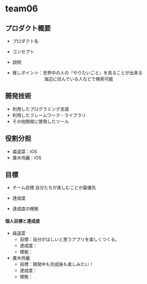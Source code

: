 # team06

## プロダクト概要
- プロダクト名

- コンセプト


- 説明


- 推しポイント：世界中の人の『やりたいこと』を見ることが出来る
　　　　　　　  海辺に住んでいる人などで検索可能


## 開発技術
- 利用したプログラミング言語
- 利用したフレームワーク・ライブラリ
- その他開発に使用したツール

## 役割分担
- 森遥菜：iOS
- 廣木怜麗：iOS

## 目標
- チーム目標
自分たちが楽しむことが最優先
- 達成度

- 達成度の根拠


#### 個人目標と達成度
- 森遥菜 
  - 目標：自分がほしいと思うアプリを楽しくつくる。 
  - 達成度：
  - 根拠：  
- 廣木怜麗
  - 目標：開発中も完成後も楽しみたい！ 
  - 達成度：  
  - 根拠： 
